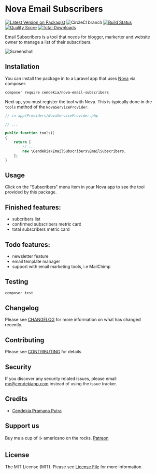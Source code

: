 # Nova Email Subscribers

[![Latest Version on Packagist](https://img.shields.io/packagist/v/cendekia/nova-email-subscribers.svg?style=flat-square)](https://packagist.org/packages/cendekia/nova-email-subscribers)
![CircleCI branch](https://img.shields.io/circleci/project/github/cendekia/nova-email-subscribers/master.svg?style=flat-square)
[![Build Status](https://img.shields.io/travis/cendekia/nova-email-subscribers/master.svg?style=flat-square)](https://travis-ci.org/cendekia/nova-email-subscribers)
[![Quality Score](https://img.shields.io/scrutinizer/g/cendekia/nova-email-subscribers.svg?style=flat-square)](https://scrutinizer-ci.com/g/cendekia/nova-email-subscribers)
[![Total Downloads](https://img.shields.io/packagist/dt/cendekia/nova-email-subscribers.svg?style=flat-square)](https://packagist.org/packages/cendekia/nova-email-subscribers)


Email Subscribers is a tool that needs for blogger, markerter and website owner to manage a list of their subscribers.

![Screenshot](https://i.imgur.com/9R0amY0.png)

## Installation

You can install the package in to a Laravel app that uses [Nova](https://nova.laravel.com) via composer:

```bash
composer require cendekia/nova-email-subscribers
```

Next up, you must register the tool with Nova. This is typically done in the `tools` method of the `NovaServiceProvider`.

```php
// in app/Providers/NovaServiceProvider.php

// ...

public function tools()
{
    return [
        // ...
        new \Cendekia\EmailSubscribers\EmailSubscribers,
    ];
}
```

## Usage

Click on the "Subscribers" menu item in your Nova app to see the tool provided by this package.

## Finished features:
* subcribers list
* confirmed subscribers metric card
* total subscribers metric card

## Todo features:
* newsletter feature
* email template manager
* support with email marketing tools, i.e MailChimp

## Testing

``` bash
composer test
```

## Changelog

Please see [CHANGELOG](CHANGELOG.md) for more information on what has changed recently.

## Contributing

Please see [CONTRIBUTING](CONTRIBUTING.md) for details.

## Security

If you discover any security related issues, please email me@cendekiapp.com instead of using the issue tracker.

## Credits

- [Cendekia Pramana Putra](https://github.com/cendekia)

## Support us

Buy me a cup of ☕ americano on the rocks. [Patreon](https://www.patreon.com/cendekia)

## License

The MIT License (MIT). Please see [License File](LICENSE.md) for more information.
